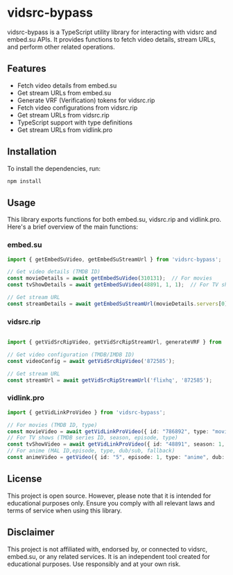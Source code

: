 # vidsrc-bypass

vidsrc-bypass is a TypeScript utility library for interacting with vidsrc and embed.su APIs. It provides functions to fetch video details, stream URLs, and perform other related operations.

## Features

- Fetch video details from embed.su
- Get stream URLs from embed.su
- Generate VRF (Verification) tokens for vidsrc.rip
- Fetch video configurations from vidsrc.rip
- Get stream URLs from vidsrc.rip
- TypeScript support with type definitions
- Get stream URLs from vidlink.pro

## Installation

To install the dependencies, run:

```bash
npm install
```

## Usage

This library exports functions for both embed.su, vidsrc.rip and vidlink.pro. Here's a brief overview of the main functions:

### embed.su

```typescript
import { getEmbedSuVideo, getEmbedSuStreamUrl } from 'vidsrc-bypass';

// Get video details (TMDB ID)
const movieDetails = await getEmbedSuVideo(310131);  // For movies
const tvShowDetails = await getEmbedSuVideo(48891, 1, 1);  // For TV shows (series ID, season, episode)

// Get stream URL
const streamDetails = await getEmbedSuStreamUrl(movieDetails.servers[0].hash);
```

### vidsrc.rip

```typescript

import { getVidSrcRipVideo, getVidSrcRipStreamUrl, generateVRF } from 'vidsrc-bypass';

// Get video configuration (TMDB/IMDB ID)
const videoConfig = await getVidSrcRipVideo('872585');

// Get stream URL
const streamUrl = await getVidSrcRipStreamUrl('flixhq', '872585');
```

### vidlink.pro

```typescript
import { getVidLinkProVideo } from 'vidsrc-bypass';

// For movies (TMDB ID, type)
const movieVideo = await getVidLinkProVideo({ id: "786892", type: "movie" }); 
// For TV shows (TMDB series ID, season, episode, type) 
const tvShowVideo = await getVidLinkProVideo({ id: "48891", season: 1, episode: 1, type: "tv"});
// For anime (MAL ID,episode, type, dub/sub, fallback)
const animeVideo = getVideo({ id: "5", episode: 1, type: "anime", dub: true, fallback: true });
``` 

## License

This project is open source. However, please note that it is intended for educational purposes only. Ensure you comply with all relevant laws and terms of service when using this library.

## Disclaimer

This project is not affiliated with, endorsed by, or connected to vidsrc, embed.su, or any related services. It is an independent tool created for educational purposes. Use responsibly and at your own risk.